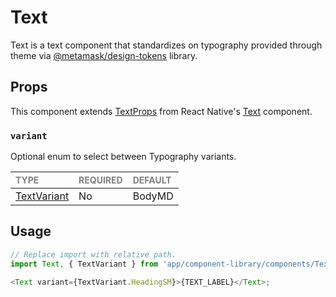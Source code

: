 # Text

Text is a text component that standardizes on typography provided through theme via [@metamask/design-tokens](https://www.npmjs.com/package/@metamask/design-tokens) library.

## Props

This component extends [TextProps](https://reactnative.dev/docs/text-style-props) from React Native's [Text](https://reactnative.dev/docs/text) component.

### `variant`

Optional enum to select between Typography variants.

| <span style="color:gray;font-size:14px">TYPE</span> | <span style="color:gray;font-size:14px">REQUIRED</span> | <span style="color:gray;font-size:14px">DEFAULT</span> |
| :-------------------------------------------------- | :------------------------------------------------------ | :----------------------------------------------------- |
| [TextVariant](./Text.types.ts#L6)                   | No                                                      | BodyMD                                                 |

## Usage

```javascript
// Replace import with relative path.
import Text, { TextVariant } from 'app/component-library/components/Texts/Text';

<Text variant={TextVariant.HeadingSM}>{TEXT_LABEL}</Text>;
```
